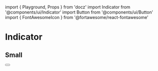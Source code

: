 import { Playground, Props } from 'docz'
import Indicator from '@components/ui/Indicator'
import Button from '@components/ui/Button'
import { FontAwesomeIcon } from '@fortawesome/react-fontawesome'

# Indicator

<Props of={Indicator} />

## Small

<Playground>
  <Indicator isAlert>
    <Button variant="icon">
      <FontAwesomeIcon icon="bullhorn" />
    </Button>
  </Indicator>
</Playground>

